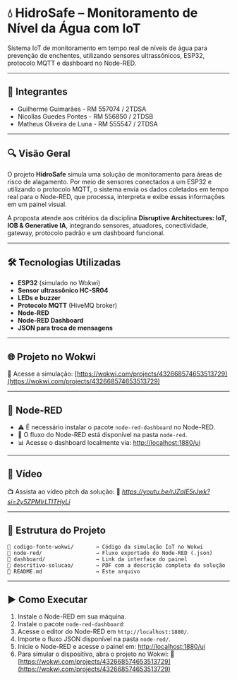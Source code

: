 # 💧 HidroSafe – Monitoramento de Nível da Água com IoT

Sistema IoT de monitoramento em tempo real de níveis de água para prevenção de enchentes, utilizando sensores ultrassônicos, ESP32, protocolo MQTT e dashboard no Node-RED.

---

## 👥 Integrantes

* Guilherme Guimarães - RM 557074 / 2TDSA
* Nicollas Guedes Pontes - RM 556850 / 2TDSB
* Matheus Oliveira de Luna - RM 555547 / 2TDSA

---

## 🔍 Visão Geral

O projeto **HidroSafe** simula uma solução de monitoramento para áreas de risco de alagamento. Por meio de sensores conectados a um ESP32 e utilizando o protocolo MQTT, o sistema envia os dados coletados em tempo real para o Node-RED, que processa, interpreta e exibe essas informações em um painel visual.

A proposta atende aos critérios da disciplina **Disruptive Architectures: IoT, IOB & Generative IA**, integrando sensores, atuadores, conectividade, gateway, protocolo padrão e um dashboard funcional.

---

## 🛠️ Tecnologias Utilizadas

* **ESP32** (simulado no Wokwi)
* **Sensor ultrassônico HC-SR04**
* **LEDs e buzzer**
* **Protocolo MQTT** (HiveMQ broker)
* **Node-RED**
* **Node-RED Dashboard**
* **JSON para troca de mensagens**

---

## 🌐 Projeto no Wokwi

🔗 Acesse a simulação: [https://wokwi.com/projects/432668574653513729](https://wokwi.com/projects/432668574653513729)

---

## 🔧 Node-RED

* ⚠️ É necessário instalar o pacote `node-red-dashboard` no Node-RED.
* 📂 O fluxo do Node-RED está disponível na pasta `node-red`.
* 📊 Acesse o dashboard localmente via: [http://localhost:1880/ui](http://localhost:1880/ui)

---

## 🎥 Vídeo

📺 Assista ao vídeo pitch da solução:
🔗 *https://youtu.be/rJZaIE5rJwk?si=2y5ZPMIrLTlTHyLi*

---

## 📁 Estrutura do Projeto

```
📂 codigo-fonte-wokwi/       → Código da simulação IoT no Wokwi
📂 node-red/                 → Fluxo exportado do Node-RED (.json)
📂 dashboard/                → Link da interface do painel
📂 descritivo-solucao/       → PDF com a descrição completa da solução
📄 README.md                 → Este arquivo
```

---

## ▶️ Como Executar

1. Instale o Node-RED em sua máquina.
2. Instale o pacote `node-red-dashboard`:
3. Acesse o editor do Node-RED em `http://localhost:1880/`.
4. Importe o fluxo JSON disponível na pasta `node-red/`.
5. Inicie o Node-RED e acesse o painel em: [http://localhost:1880/ui](http://localhost:1880/ui)
6. Para simular o dispositivo, abra o projeto no Wokwi:
   🔗 [https://wokwi.com/projects/432668574653513729](https://wokwi.com/projects/432668574653513729)
